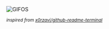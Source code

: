 <div align="justify">
<picture>
    <source media="(prefers-color-scheme: dark)" srcset="https://i.ibb.co/vCq9SWT8/output-gif.gif">
    <source media="(prefers-color-scheme: light)" srcset="https://i.ibb.co/vCq9SWT8/output-gif.gif">
    <img alt="GIFOS" src="https://i.ibb.co/vCq9SWT8/output-gif.gif">
</picture>

<sub><i>inspired from [x0rzavi/github-readme-terminal](https://github.com/x0rzavi/github-readme-terminal)</i></sub>

</div>

<!-- Image deletion URL: https://ibb.co/GfpmqD8j/448c56dc80f1812cb5a0630bc77b40ef -->